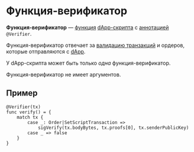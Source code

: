 # Функция-верификатор

**Функция-верификатор** — [функция](/ride/functions.md) [dApp-скрипта](/ride/script/script-types/dapp-script.md) с [аннотацией](/ride/functions/annotations.md) `@Verifier`.

Функция-верификатор отвечает за [валидацию транзакций](/blockchain/transaction-validation.md) и ордеров, которые отправляются с [dApp](/blockchain/account/dapp.md).

У dApp-скрипта может быть только _одна_ функция-верификатор.

Функция-верификатор не имеет аргументов.

## Пример

``` ride
@Verifier(tx)
func verify() = {
    match tx {
        case _: Order|SetScriptTransaction =>
            sigVerify(tx.bodyBytes, tx.proofs[0], tx.senderPublicKey)
        case _ => false
    }
}
```

